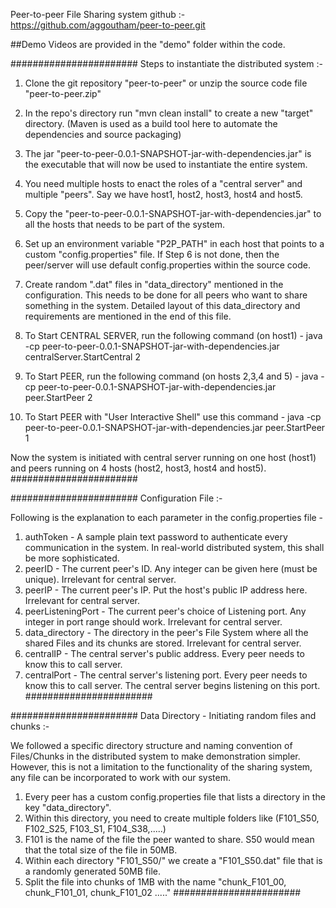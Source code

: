 Peer-to-peer File Sharing system
github :- https://github.com/aggoutham/peer-to-peer.git

##Demo Videos are provided in the "demo" folder within the code.

#######################
Steps to instantiate the distributed system :-

1. Clone the git repository "peer-to-peer" or unzip the source code file "peer-to-peer.zip"

2. In the repo's directory run "mvn clean install" to create a new "target" directory.
(Maven is used as a build tool here to automate the dependencies and source packaging)

3. The jar "peer-to-peer-0.0.1-SNAPSHOT-jar-with-dependencies.jar" is the executable that will now be used to instantiate the entire system.

4. You need multiple hosts to enact the roles of a "central server" and multiple "peers". Say we have host1, host2, host3, host4 and host5.

5. Copy the "peer-to-peer-0.0.1-SNAPSHOT-jar-with-dependencies.jar" to all the hosts that needs to be part of the system.

6. Set up an environment variable "P2P_PATH" in each host that points to a custom "config.properties" file.
If Step 6 is not done, then the peer/server will use default config.properties within the source code.

7. Create random ".dat" files in "data_directory" mentioned in the configuration. This needs to be done for all peers who want to share something in the system.
Detailed layout of this data_directory and requirements are mentioned in the end of this file.

8. To Start CENTRAL SERVER, run the following command (on host1) -
java -cp peer-to-peer-0.0.1-SNAPSHOT-jar-with-dependencies.jar centralServer.StartCentral 2

9. To Start PEER, run the following command (on hosts 2,3,4 and 5) -
java -cp peer-to-peer-0.0.1-SNAPSHOT-jar-with-dependencies.jar peer.StartPeer 2

10. To Start PEER with "User Interactive Shell" use this command - 
java -cp peer-to-peer-0.0.1-SNAPSHOT-jar-with-dependencies.jar peer.StartPeer 1

Now the system is initiated with central server running on one host (host1) and peers running on 4 hosts (host2, host3, host4 and host5).
#######################


#######################
Configuration File :-

Following is the explanation to each parameter in the config.properties file -

1. authToken - A sample plain text password to authenticate every communication in the system. In real-world distributed system, this shall be more sophisticated.
2. peerID - The current peer's ID. Any integer can be given here (must be unique). Irrelevant for central server.
3. peerIP - The current peer's IP. Put the host's public IP address here. Irrelevant for central server.
4. peerListeningPort - The current peer's choice of Listening port. Any integer in port range should work. Irrelevant for central server.
5. data_directory - The directory in the peer's File System where all the shared Files and its chunks are stored. Irrelevant for central server.
6. centralIP - The central server's public address. Every peer needs to know this to call server.
7. centralPort - The central server's listening port. Every peer needs to know this to call server. The central server begins listening on this port.
#######################


#######################
Data Directory - Initiating random files and chunks :-

We followed a specific directory structure and naming convention of Files/Chunks in the distributed system to make demonstration simpler.
However, this is not a limitation to the functionality of the sharing system, any file can be incorporated to work with our system.

1. Every peer has a custom config.properties file that lists a directory in the key "data_directory".
2. Within this directory, you need to create multiple folders like (F101_S50, F102_S25, F103_S1, F104_S38,.....)
3. F101 is the name of the file the peer wanted to share. S50 would mean that the total size of the file in 50MB.
4. Within each directory "F101_S50/" we create a "F101_S50.dat" file that is a randomly generated 50MB file.
5. Split the file into chunks of 1MB with the name "chunk_F101_00, chunk_F101_01, chunk_F101_02 ....."
#######################




